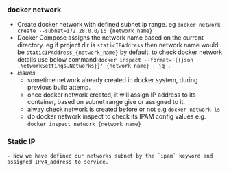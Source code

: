 ### docker network
- Create docker network with defined subnet ip range. eg `docker network create --subnet=172.28.0.0/16 {network_name}`
- Docker Compose assigns the network name based on the current directory. eg if project dir is `staticIPAddress` then network name would be
`staticIPAddress_{network_name}` by default. to check docker network details use below command
`docker inspect --format='{{json .NetworkSettings.Networks}}' {network_name} | jq .`
- *issues*
    - sometime network already created in docker system, during previous build attemp.
    - once docker network created, it will assign IP address to its container, based on subnet range give or assigned to it.
    - alway check network is created before or not e.g `docker network ls`
    - do docker network inspect to check its IPAM config values e.g. `docker inspect network {network_name}`

### Static IP
    - Now we have defined our networks subnet by the `ipam` keyword and assigned IPv4_address to service.